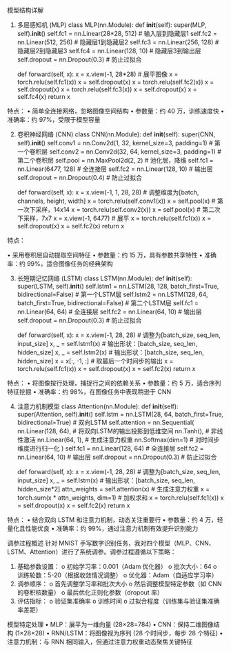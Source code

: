模型结构详解
1. 多层感知机 (MLP)
class MLP(nn.Module):
    def __init__(self):
        super(MLP, self).__init__()
        self.fc1 = nn.Linear(28*28, 512)  # 输入层到隐藏层1
        self.fc2 = nn.Linear(512, 256)    # 隐藏层1到隐藏层2
        self.fc3 = nn.Linear(256, 128)    # 隐藏层2到隐藏层3
        self.fc4 = nn.Linear(128, 10)     # 隐藏层3到输出层
        self.dropout = nn.Dropout(0.3)    # 防止过拟合
        
    def forward(self, x):
        x = x.view(-1, 28*28)  # 展平图像
        x = torch.relu(self.fc1(x))
        x = self.dropout(x)
        x = torch.relu(self.fc2(x))
        x = self.dropout(x)
        x = torch.relu(self.fc3(x))
        x = self.dropout(x)
        x = self.fc4(x)
        return x

特点：
•	简单全连接网络，忽略图像空间结构
•	参数量：约 40 万，训练速度快
•	准确率：约 97%，受限于模型容量
  
2. 卷积神经网络 (CNN)
class CNN(nn.Module):
    def __init__(self):
        super(CNN, self).__init__()
        self.conv1 = nn.Conv2d(1, 32, kernel_size=3, padding=1)  # 第一个卷积层
        self.conv2 = nn.Conv2d(32, 64, kernel_size=3, padding=1)  # 第二个卷积层
        self.pool = nn.MaxPool2d(2, 2)  # 池化层，降维
        self.fc1 = nn.Linear(64*7*7, 128)  # 全连接层
        self.fc2 = nn.Linear(128, 10)  # 输出层
        self.dropout = nn.Dropout(0.4)  # 防止过拟合
        
    def forward(self, x):
        x = x.view(-1, 1, 28, 28)  # 调整维度为[batch, channels, height, width]
        x = torch.relu(self.conv1(x))
        x = self.pool(x)  # 第一次下采样，14x14
        x = torch.relu(self.conv2(x))
        x = self.pool(x)  # 第二次下采样，7x7
        x = x.view(-1, 64*7*7)  # 展平
        x = torch.relu(self.fc1(x))
        x = self.dropout(x)
        x = self.fc2(x)
        return x

特点：

•	采用卷积层自动提取空间特征
•	参数量：约 15 万，具有参数共享特性
•	准确率：约 99%，适合图像任务的经典架构

 
 
3. 长短期记忆网络 (LSTM)
class LSTM(nn.Module):
    def __init__(self):
        super(LSTM, self).__init__()
        self.lstm1 = nn.LSTM(28, 128, batch_first=True, bidirectional=False)  # 第一个LSTM层
        self.lstm2 = nn.LSTM(128, 64, batch_first=True, bidirectional=False)   # 第二个LSTM层
        self.fc1 = nn.Linear(64, 64)  # 全连接层
        self.fc2 = nn.Linear(64, 10)  # 输出层
        self.dropout = nn.Dropout(0.3)  # 防止过拟合
        
    def forward(self, x):
        x = x.view(-1, 28, 28)  # 调整为[batch_size, seq_len, input_size]
        x, _ = self.lstm1(x)    # 输出形状：[batch_size, seq_len, hidden_size]
        x, _ = self.lstm2(x)    # 输出形状：[batch_size, seq_len, hidden_size]
        x = x[:, -1, :]  # 取最后一个时间步的输出
        x = torch.relu(self.fc1(x))
        x = self.dropout(x)
        x = self.fc2(x)
        return x

特点：
•	将图像按行处理，捕捉行之间的依赖关系
•	参数量：约 5 万，适合序列特征挖掘
•	准确率：约 98%，在图像任务中表现稍逊于 CNN
  
4. 注意力机制模型
class Attention(nn.Module):
    def __init__(self):
        super(Attention, self).__init__()
        self.lstm = nn.LSTM(28, 64, batch_first=True, bidirectional=True)  # 双向LSTM
        self.attention = nn.Sequential(
            nn.Linear(128, 64),  # 将双向LSTM的输出投影到低维空间
            nn.Tanh(),           # 非线性激活
            nn.Linear(64, 1),    # 生成注意力权重
            nn.Softmax(dim=1)    # 对时间步维度进行归一化
        )
        self.fc1 = nn.Linear(128, 64)  # 全连接层
        self.fc2 = nn.Linear(64, 10)   # 输出层
        self.dropout = nn.Dropout(0.3)  # 防止过拟合
        
    def forward(self, x):
        x = x.view(-1, 28, 28)  # 调整为[batch_size, seq_len, input_size]
        x, _ = self.lstm(x)     # 输出形状：[batch_size, seq_len, hidden_size*2]
        attn_weights = self.attention(x)  # 生成注意力权重
        x = torch.sum(x * attn_weights, dim=1)  # 加权求和
        x = torch.relu(self.fc1(x))
        x = self.dropout(x)
        x = self.fc2(x)
        return x

特点：
•	结合双向 LSTM 和注意力机制，动态关注重要行
•	参数量：约 4 万，轻量化且性能优良
•	准确率：约 99%，通过注意力机制有效提升识别能力
  
调参过程概述
针对 MNIST 手写数字识别任务，我对四个模型（MLP、CNN、LSTM、Attention）进行了系统调参。调参过程遵循以下策略：
1.	基础参数设置：
o	初始学习率：0.001（Adam 优化器）
o	批次大小：64
o	训练轮数：5-20（根据收敛情况调整）
o	优化器：Adam（自适应学习率）
2.	调参顺序：
o	首先调整学习率和批次大小
o	然后调整模型特定参数（如 CNN 的卷积核数量）
o	最后优化正则化参数（dropout 率）
3.	评估指标：
o	验证集准确率
o	训练时间
o	过拟合程度（训练集与验证集准确率差距）

模型特定处理
•	MLP：展平为一维向量 (28×28=784)
•	CNN：保持二维图像结构 (1×28×28)
•	RNN/LSTM：将图像视为序列 (28 个时间步，每步 28 个特征)
•	注意力机制：与 RNN 相同输入，但通过注意力权重动态聚焦关键特征

